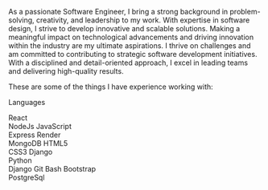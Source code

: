 As a passionate Software Engineer, I bring a strong background in problem-solving, creativity, and leadership to my work. With expertise in software design, I strive to develop innovative and scalable solutions. Making a meaningful impact on technological advancements and driving innovation within the industry are my ultimate aspirations. I thrive on challenges and am committed to contributing to strategic software development initiatives. With a disciplined and detail-oriented approach, I excel in leading teams and delivering high-quality results.

These are some of the things I have experience working with:

Languages

React	
NodeJs
JavaScript	
Express
Render	
MongoDB
HTML5	
CSS3
Django	
Python	
Django
Git	Bash
Bootstrap	
PostgreSql
